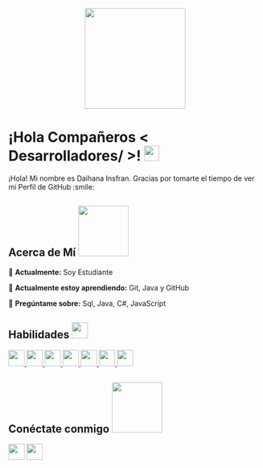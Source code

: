 <p align="center">
    <img width="200" src="https://i.pinimg.com/736x/16/83/09/1683093aba090c09e2662991d28e0b81.jpg">
</p>

<h1> ¡Hola Compañeros < Desarrolladores/ >! <img src = "https://raw.githubusercontent.com/MartinHeinz/MartinHeinz/master/wave.gif" width = 30px> </h1>
<p align='center'>
</p>


<div size='20px'> ¡Hola! Mi nombre es Daihana Insfran. Gracias por tomarte el tiempo de ver mi Perfil de GitHub :smile: 
</div>

<h2> Acerca de Mí <img src = "https://media0.giphy.com/media/v1.Y2lkPTc5MGI3NjExM3FzemY3d2I3NGt6dGI0bmEzZzU2Ym84ZWNkM3YzeHBtdGpzc24yciZlcD12MV9pbnRlcm5hbF9naWZfYnlfaWQmY3Q9Zw/2ClcggySEuhLa/giphy.gif" width = 100px></h2>

🔭 **Actualmente:** Soy Estudiante

🌱 **Actualmente estoy aprendiendo:** Git, Java y GitHub


💬 **Pregúntame sobre:** Sql, Java, C#, JavaScript


<h2> Habilidades <img src = "https://media2.giphy.com/media/QssGEmpkyEOhBCb7e1/giphy.gif?cid=ecf05e47a0n3gi1bfqntqmob8g9aid1oyj2wr3ds3mg700bl&rid=giphy.gif" width = 32px> </h2>
<a href= https://github.com/Aditya664?tab=repositories&q=&type=&language=python&sort= > <img width ='32px' src ='https://raw.githubusercontent.com/rahulbanerjee26/githubAboutMeGenerator/main/icons/python.svg'> </a>
<a href= https://github.com/Aditya664?tab=repositories&q=&type=&language=javascript&sort= > <img width ='32px' src ='https://raw.githubusercontent.com/rahulbanerjee26/githubAboutMeGenerator/main/icons/javascript.svg'> </a>
<a href= https://github.com/Aditya664?tab=repositories&q=&type=&language=c&sort= > <img width ='32px' src ='https://raw.githubusercontent.com/rahulbanerjee26/githubAboutMeGenerator/main/icons/c.svg'> </a>
<a href= https://github.com/Aditya664?tab=repositories&q=&type=&language=cpp&sort= > <img width ='32px' src ='https://raw.githubusercontent.com/rahulbanerjee26/githubAboutMeGenerator/main/icons/cpp.svg'> </a>
<a href= https://github.com/Aditya664?tab=repositories&q=&type=&language=css&sort= > <img width ='32px' src ='https://raw.githubusercontent.com/rahulbanerjee26/githubAboutMeGenerator/main/icons/css.svg'> </a>
<a href= https://github.com/Aditya664?tab=repositories&q=&type=&language=html&sort= > <img width ='32px' src ='https://raw.githubusercontent.com/rahulbanerjee26/githubAboutMeGenerator/main/icons/html.svg'> </a>
<a href= https://github.com/Aditya664?tab=repositories&q=&type=&language=csharp&sort= > <img width ='32px' src ='https://raw.githubusercontent.com/rahulbanerjee26/githubAboutMeGenerator/main/icons/csharp.svg'> </a>

<h2> Conéctate conmigo <img src='https://raw.githubusercontent.com/ShahriarShafin/ShahriarShafin/main/Assets/handshake.gif' width="100px"> </h2>
<a href = 'www.linkedin.com/in/daihana-insfran'> <img width = '32px' align= 'center' src="https://raw.githubusercontent.com/rahulbanerjee26/githubAboutMeGenerator/main/icons/linked-in-alt.svg"/></a> 
<a href = 'mailto:dahianainsfran19@gmail.com'> <img width = '32px' align= 'center' src="https://img.icons8.com/color/48/000000/gmail.png"/></a> 


<br>
<br>
  <br>
  

<br>
